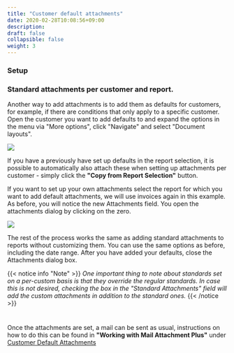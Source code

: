 ```yaml
---
title: "Customer default attachments"
date: 2020-02-28T10:08:56+09:00
description: 
draft: false
collapsible: false
weight: 3
---
```

### Setup

### Standard attachments per customer and report.

Another way to add attachments is to add them as defaults for customers, for example, if there are conditions that only apply to a specific customer. Open the customer you want to add defaults to and expand the options in the menu via "More options", click "Navigate" and select "Document layouts".

![](images/apps/attachmentnavigation.png)

If you have a previously have set up defaults in the report selection, it is possible to automatically also attach these when setting up attachments per customer - simply click the **"Copy from Report Selection"** button. 

If you want to set up your own attachments select the report for which you want to add default attachments, we will use invoices again in this example. As before, you will notice the new Attachments field. You open the attachments dialog by clicking on the zero.

![](images/apps/attachmentdocumentlayouts.png)

The rest of the process works the same as adding standard attachments to reports without customizing them. You can use the same options as before, including the date range. After you have added your defaults, close the Attachments dialog box.

{{< notice info "Note" >}}
 _One important thing to note about standards set on a per-custom basis is that they override the regular standards. In case this is not desired, checking the box in the "Standard Attachments" field will add the custom attachments in addition to the standard ones._
{{< /notice >}}
#

Once the attachments are set, a mail can be sent as usual, instructions on how to do this can be found in **"Working with Mail Attachment Plus"** under [Customer Default Attachments](en-us/apps/mail_attachment_plus/working-with-map/defaults-customer/)